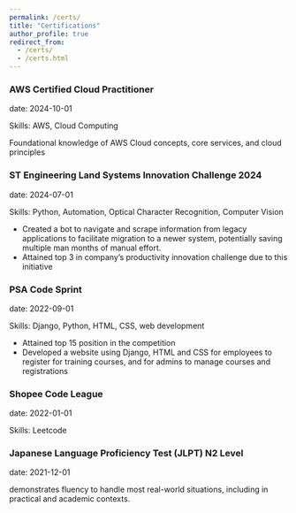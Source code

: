 ```yaml
---
permalink: /certs/
title: "Certifications"
author_profile: true
redirect_from:
  - /certs/
  - /certs.html
---
```


### AWS Certified Cloud Practitioner

date: 2024-10-01

Skills: AWS, Cloud Computing

Foundational knowledge of AWS Cloud concepts, core services, and cloud principles

### ST Engineering Land Systems Innovation Challenge 2024

date: 2024-07-01

Skills: Python, Automation, Optical Character Recognition, Computer Vision

- Created a bot to navigate and scrape information from legacy applications to facilitate migration to a newer system, potentially saving multiple man months of manual effort.
- Attained top 3 in company’s productivity innovation challenge due to this initiative

### PSA Code Sprint

date: 2022-09-01

Skills: Django, Python, HTML, CSS, web development

- Attained top 15 position in the competition
- Developed a website using Django, HTML and CSS for employees to register for training courses, and for admins to manage courses and registrations

### Shopee Code League

date: 2022-01-01

Skills: Leetcode

### Japanese Language Proficiency Test (JLPT) N2 Level

date: 2021-12-01

demonstrates fluency to handle most real-world situations, including in practical and academic contexts.
